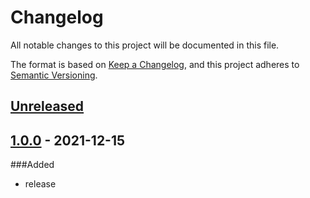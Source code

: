 # Changelog
All notable changes to this project will be documented in this file.

The format is based on [Keep a Changelog](https://keepachangelog.com/en/1.0.0/),
and this project adheres to [Semantic Versioning](https://semver.org/spec/v2.0.0.html).

## [Unreleased]

## [1.0.0] - 2021-12-15
###Added
- release

[Unreleased]: https://github.com/olivierlacan/keep-a-changelog/compare/v1.0.0...HEAD
[1.0.0]: https://github.com/ArtemNikolaev/scoring/releases/tag/v1.0.0